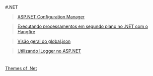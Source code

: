 #.NET

> [ASP.NET Configuration Manager](./configuration-manager)

> [Executando processamentos em segundo plano no .NET com o Hangfire](./hangfire)

> [Visão geral do global.json](./global-json)

> [Utilizando ILogger no ASP.NET](./ilogger)

#

[Themes of .Net](https://themesof.net/)
